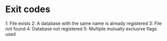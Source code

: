 # Exit codes

1: File exists
2: A database with the same name is already registered
3: File not found
4: Database not registered
5: Multiple mutually exclusive flags used
